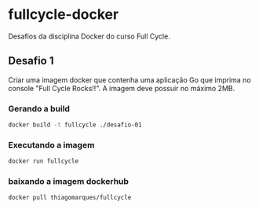 # fullcycle-docker
Desafios da disciplina Docker do curso Full Cycle.

## Desafio 1
Criar uma imagem docker que contenha uma aplicação Go que imprima no console "Full Cycle Rocks!!". A imagem deve possuir no máximo 2MB.

### Gerando a build
```bash 
docker build -t fullcycle ./desafio-01
```

### Executando a imagem
```bash 
docker run fullcycle
```

### baixando a imagem dockerhub
```bash 
docker pull thiagomarques/fullcycle
```

